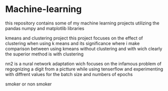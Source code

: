# Machine-learning
this repository contains some of my machine learning projects utilizing the pandas numpy and matplotlib libraries

kmeans and clustering project
this project focuses on the effect of clustering when using k means and its significance where i make comparison between using kmeans without clustering and with wich clearly the superior method is with clustering

nn2
is a nural network adaptation wich focuses on the infamous problem of regognizing a digit from a pictture while using tenserflow and experimenting with diffrent values for the batch size and numbers of epochs 

smoker or non smoker 
